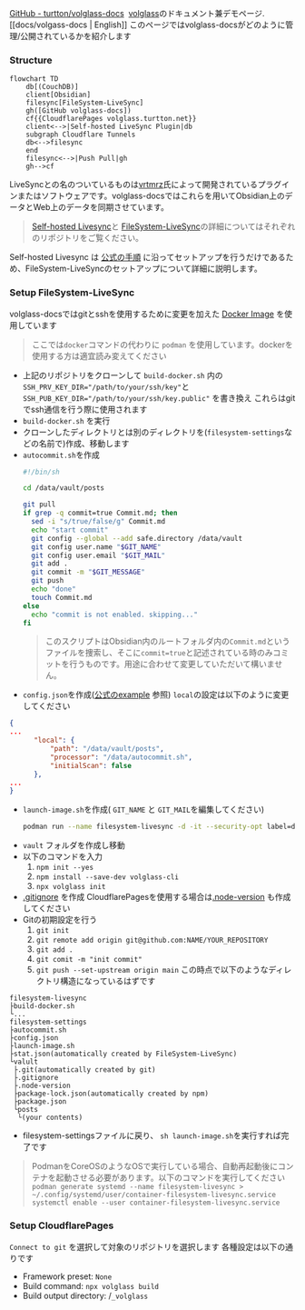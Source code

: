 [GitHub - turtton/volglass-docs](https://github.com/turtton/volglass-docs)
 [volglass](https://github.com/turtton/volglass)のドキュメント兼デモページ.
[[docs/volgass-docs | English]]
このページではvolglass-docsがどのように管理/公開されているかを紹介します

### Structure
```mermaid
flowchart TD
	db[(CouchDB)]
	client[Obsidian]
	filesync[FileSystem-LiveSync]
	gh([GitHub volglass-docs])
	cf{{CloudflarePages volglass.turtton.net}}
	client<-->|Self-hosted LiveSync Plugin|db
	subgraph Cloudflare Tunnels
	db<-->filesync
	end
	filesync<-->|Push Pull|gh
	gh-->cf
```
LiveSyncとの名のついているものは[vrtmrz](https://github.com/vrtmrz)氏によって開発されているプラグインまたはソフトウェアです。volglass-docsではこれらを用いてObsidian上のデータとWeb上のデータを同期させています。
> [Self-hosted Livesync](https://github.com/vrtmrz/obsidian-livesync)と [FileSystem-LiveSync](https://github.com/vrtmrz/filesystem-livesync)の詳細についてはそれぞれのリポジトリをご覧ください。

Self-hosted Livesync は [公式の手順](https://github.com/vrtmrz/obsidian-livesync#how-to-use) に沿ってセットアップを行うだけであるため、FileSystem-LiveSyncのセットアップについて詳細に説明します。

### Setup FileSystem-LiveSync
volglass-docsではgitとsshを使用するために変更を加えた [Docker Image](https://github.com/turtton/filesystem-livesync) を使用しています
>ここでは`docker`コマンドの代わりに `podman` を使用しています。dockerを使用する方は適宜読み変えてください
- 上記のリポジトリをクローンして  `build-docker.sh` 内の`SSH_PRV_KEY_DIR="/path/to/your/ssh/key"`と`SSH_PUB_KEY_DIR="/path/to/your/ssh/key.public"` を書き換え
  これらはgitでssh通信を行う際に使用されます
- `build-docker.sh` を実行
- クローンしたディレクトリとは別のディレクトリを(`filesystem-settings`などの名前で)作成、移動します
- `autocommit.sh`を作成
  ```sh
  #!/bin/sh  
  
  cd /data/vault/posts  
  
  git pull  
  if grep -q commit=true Commit.md; then  
    sed -i "s/true/false/g" Commit.md  
    echo "start commit"  
    git config --global --add safe.directory /data/vault  
    git config user.name "$GIT_NAME"  
    git config user.email "$GIT_MAIL"  
    git add .  
    git commit -m "$GIT_MESSAGE"  
    git push  
    echo "done"  
    touch Commit.md  
  else  
    echo "commit is not enabled. skipping..."  
  fi

  ```
  >このスクリプトはObsidian内のルートフォルダ内の`Commit.md`というファイルを捜索し、そこに`commit=true`と記述されている時のみコミットを行うものです。用途に合わせて変更していただいて構いません。
-  `config.json`を作成([公式のexample](https://github.com/turtton/filesystem-livesync#configuration) 参照)
  `local`の設定は以下のように変更してください
  ```json
  {
  ...
        "local": {
            "path": "/data/vault/posts",
            "processor": "/data/autocommit.sh",
            "initialScan": false
        },
  ...
  }
  ```
- `launch-image.sh`を作成( `GIT_NAME` と `GIT_MAIL`を編集してください)
  ```sh
  podman run --name filesystem-livesync -d -it --security-opt label=disable -e GIT_NAME=your_name -e GIT_MAIL=your@mail.com -e CHOKIDAR_USEPOLLING=1 -v /path/to/filesystem-settings:/data filesystem-livesync
  ```
- `vault` フォルダを作成し移動
- 以下のコマンドを入力
	1. `npm init --yes`
	2. `npm install --save-dev volglass-cli`
	3. `npx volglass init`
- [.gitignore](https://github.com/turtton/volglass-docs/blob/main/.gitignore) を作成
 CloudflarePagesを使用する場合は[.node-version](https://github.com/turtton/volglass-docs/blob/main/.node-version) も作成してください
- Gitの初期設定を行う
	1. `git init`
	2. `git remote add origin git@github.com:NAME/YOUR_REPOSITORY`
	3. `git add .`
	4. `git comit -m "init commit"`
	5. `git push --set-upstream origin main`
この時点で以下のようなディレクトリ構造になっているはずです
```
filesystem-livesync
├build-docker.sh
└...
filesystem-settings
├autocommit.sh
├config.json
├launch-image.sh
├stat.json(automatically created by FileSystem-LiveSync)
└valult
 ├.git(automatically created by git)
 ├.gitignore
 ├.node-version
 ├package-lock.json(automatically created by npm)
 ├package.json
 └posts
  └(your contents)
```
- filesystem-settingsファイルに戻り、 `sh launch-image.sh`を実行すれば完了です
>PodmanをCoreOSのようなOSで実行している場合、自動再起動後にコンテナを起動させる必要があります。以下のコマンドを実行してください
>`podman generate systemd --name filesystem-livesync > ~/.config/systemd/user/container-filesystem-livesync.service`
>`systemctl enable --user container-filesystem-livesync.service`

### Setup CloudflarePages
`Connect to git` を選択して対象のリポジトリを選択します
各種設定は以下の通りです
- Framework preset: `None`
- Build command: `npx volglass build`
- Build output directory: /`_volglass`